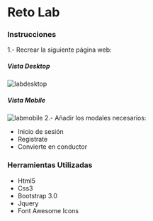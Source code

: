 # Reto Lab 

### Instrucciones 

1.- Recrear la siguiente página web:
##### Vista Desktop

![labdesktop](https://raw.githubusercontent.com/Laboratoria/curricula-js/f659ee55eeb322341c314d7d080bb22468e9a576/04-social-network/01-css-frameworks/08-code-challenges/images/desktop.png)

##### Vista Mobile
![labmobile](https://raw.githubusercontent.com/Laboratoria/curricula-js/f659ee55eeb322341c314d7d080bb22468e9a576/04-social-network/01-css-frameworks/08-code-challenges/images/movil.png)
2.- Añadir los modales necesarios:
- Inicio de sesión
- Registrate 
- Convierte en conductor 


### Herramientas Utilizadas

- Html5
- Css3
- Bootstrap 3.0
- Jquery
- Font Awesome Icons

